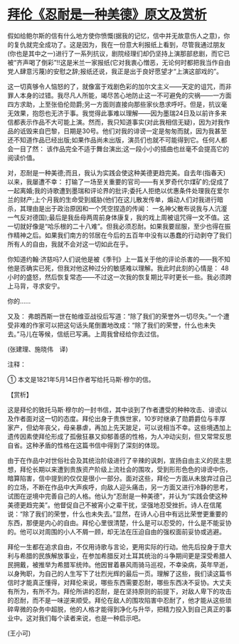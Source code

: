 # [拜伦《忍耐是一种美德》原文及赏析](https://www.vrrw.net/wx/12249.html)

假如给鲍尔斯的信有什么地方使你愤慨(据我的记忆，信中并无故意伤人之意)，你的复仇就完全成功了。这是因为，我在一份意大利报纸上看到，尽管我通过朋友(你也是其中之一)进行了一系列抗议，剧院经理们却仍坚持上演那部悲剧，而它已被“齐声喝了倒彩”!!这是米兰一家报纸(它对我衷心憎恶，无论何时都把我当作自由党人肆意污蔑)的安慰之辞;报纸还说，我正是出于良好愿望才“上演这部戏的”。

这一切真够令人恼怒的了，就像富于戏剧色彩的加尔文主义——天定的诅咒，而非罪人本身的过错。我尽凡人所能，竭尽苦心地防止这一不可避免的灾祸——一方面四方求助，上至张伯伦勋爵;另一方面则直接向那些家伙恳求呼吁。但是，抗议毫无效果，抱怨也无济于事。我觉得此事难以理解——因为墨瑞24日及以前许多来信都表示作品不大可能上演。然而，我只知道事实(对此我相信无疑)，因为对我作品的诋毁来自巴黎，日期是30号。他们对我的诽谤一定是匆匆而就，因为我甚至还不知道作品已经出版;如果作品尚未出版，演员们也就不可能得到它。任何人都会一目了然： 该作品完全不适于舞台演出;这一段小小的插曲也丝毫不会提高它的阅读价值。



对，忍耐是一种美德;而且，我认为实践会使这种美德更趋完美。自去年(指春天)以来，我屡遭不幸： 打输了一场至关重要的官司——有关罗奇代尔煤矿的;促成了一起离婚;我的诗歌遭到墨瑞和评论界的批评;委托人拒绝以优惠条件处理我在爱尔兰的财产;上个月我的生命受到威胁(他们在这儿散发传单，煽动人们对我进行暗杀，其理由是出于政治原因和一个凭空捏造的传闻： 一名神父散布说我与人沆瀣一气反对德国);最后是我岳母两周前身体康复，我的戏上周被诅咒得一文不值。这一切就好像是“哈乐根的二十八难”。但我必须忍耐。如果我要屈服，至少也得在振作精神之后。如果我们南方的邻居在今后的五百年中没有以愚蠢的行动剥夺了我们所有人的自由，我就不会对这一切如此在乎。

你知道约翰·济慈吗?人们说他是被《季刊》上一篇关于他的评论杀害的——我不知他是否确实已死，但我对他这种过分的敏感难以理解。我此时此刻的心情是： 48小时的盛怒，然后恢复常态——不过这一次我的恢复期比平时更长一些。我必须跨上马背，寻求安宁。

你的……

又及： 弗朗西斯一世在帕维亚战役后写道：“除了我们的荣誉外一切尽失。”一个遭受非难的作家可以把这句话头尾倒置地改成：“除了我们的荣誉，什么也未失去。”马儿在等候，信纸已写满。上周我曾经给你去过信。

(张建理、施晓伟　译)

注释：

① 本文是1821年5月14日作者写给托马斯·穆尔的信。

【赏析】

这是拜伦的致托马斯·穆尔的一封书信，其中谈到了作者遭受的种种攻击、诽谤以及作者面对这一切的态度。拜伦出身于贵族世家，10岁时继承了勋爵爵位与丰厚家产，但幼年丧父，母亲暴虐，再加上先天跛足，可以说相当不幸。这些境遇加上遗传因素使拜伦形成了孤傲狂暴又抑郁善感的性格，为人冲动尖刻，但又常常反思自省。这种矛盾的性格在这篇书信中得到了深刻的体现。

由于在作品中对世俗社会及其统治阶级进行了辛辣的讽刺，宣扬自由主义的民主思想，拜伦长期以来遭到贵族资产阶级上流社会的围攻，受到形形色色的诽谤中伤，暗算陷害，信中提到的仅仅是很小一部分。面对这些，拜伦一方面从未放弃过自己的立场，不断在作品中大声疾呼，向敌人迎头痛击，另一方面又进行冷静的思考，试图在逆境中完善自己的人格。他认为“忍耐是一种美德”，并认为“实践会使这种美德更趋完美”。他督促自己不被宵小之辈干扰，坚强地忍受挫折。诗人在信尾说：“除了我们的荣誉，什么也未失去。”显然，在诗人心目中有远比荣誉更重要的东西，那便是内心的自由。拜伦心里很清楚，什么是可以忍受的，什么是不能妥协的。他可以对周围的小人不屑一顾，却无法在压迫自由的强权面前妥协或逃避。

拜伦一生都在追求自由，不仅用诗歌与言论，更用实际的行动。他先后投身于意大利与希腊的民族解放事业，在参加希腊反对土耳其统治的斗争期间更是深受希腊人民拥戴，被推举为希腊军统帅。他因冒着暴风雨骑马巡视，不幸染病，英年早逝，以身殉职，为自己的人生写下了壮烈光辉的最后一页。理解了这些，我们读这篇书信时才能真正懂得，对拜伦来说，哪些东西需要忍耐，哪些东西决不妥协。大丈夫有所为，有所不为。拜伦所讲的忍耐，是在坚持原则的前提下，对敌人卑下的攻击的忍耐，而不是一味逆来顺受。拜伦在敌人的围攻陷害中忍耐了，他才能从这些琐碎卑微的杂务中超脱，他的人格才能得到净化与升华，把精力投入到自己真正的事业中。这对我们每个读者来说，也是一种启示吧。

(王小可)

